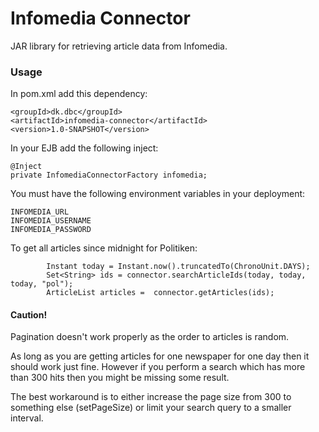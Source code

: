 # Infomedia Connector

JAR library for retrieving article data from Infomedia.

### Usage

In pom.xml add this dependency:

    <groupId>dk.dbc</groupId>
    <artifactId>infomedia-connector</artifactId>
    <version>1.0-SNAPSHOT</version>

In your EJB add the following inject:

    @Inject
    private InfomediaConnectorFactory infomedia;

You must have the following environment variables in your deployment:

    INFOMEDIA_URL
    INFOMEDIA_USERNAME
    INFOMEDIA_PASSWORD

To get all articles since midnight for Politiken:

            Instant today = Instant.now().truncatedTo(ChronoUnit.DAYS);
            Set<String> ids = connector.searchArticleIds(today, today, today, "pol");
            ArticleList articles =  connector.getArticles(ids); 


#### Caution! 
Pagination doesn't work properly as the order to articles is random.

As long as you are getting articles for one newspaper for one day then it should work just fine. However if you perform a search which has more than 300 hits then you might be missing some result.

The best workaround is to either increase the page size from 300 to something else (setPageSize) or limit your search query to a smaller interval.




  
  
